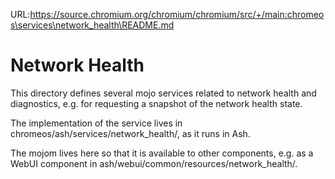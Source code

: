 URL:https://source.chromium.org/chromium/chromium/src/+/main:chromeos\services\network_health\README.md
# Network Health

This directory defines several mojo services related to network health and
diagnostics, e.g. for requesting a snapshot of the network health state.

The implementation of the service lives in
chromeos/ash/services/network_health/, as it runs in Ash.

The mojom lives here so that it is available to other components, e.g. as a
WebUI component in ash/webui/common/resources/network_health/.
